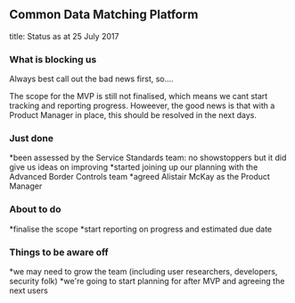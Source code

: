 ## Common Data Matching Platform
title: Status as at 25 July 2017

### What is blocking us
Always best call out the bad news first, so....

The scope for the MVP is still not finalised, which means we cant start tracking and reporting progress. Howeever, the good news is that with a Product Manager in place, this should be resolved in the next days.

### Just done
*been assessed by the Service Standards team: no showstoppers but it did give us ideas on improving
*started joining up our planning with the Advanced Border Controls team
*agreed Alistair McKay as the Product Manager

### About to do
*finalise the scope
*start reporting on progress and estimated due date

### Things to be aware off
*we may need to grow the team (including user researchers, developers, security folk)
*we're going to start planning for after MVP and agreeing the next users
